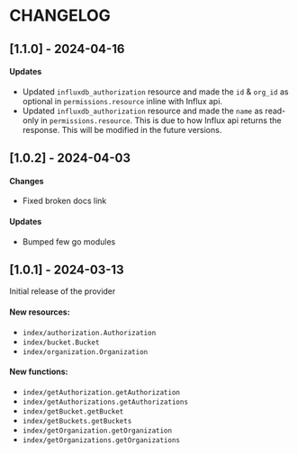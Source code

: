CHANGELOG
=========

## [1.1.0] - 2024-04-16

#### Updates
* Updated `influxdb_authorization` resource and made the `id` & `org_id` as optional in `permissions.resource` inline with Influx api.
* Updated `influxdb_authorization` resource and made the `name` as read-only in `permissions.resource`. This is due to how Influx api returns the response. This will be modified in the future versions.

## [1.0.2] - 2024-04-03

#### Changes

- Fixed broken docs link

#### Updates

- Bumped few go modules

## [1.0.1] - 2024-03-13

Initial release of the provider

#### New resources:

- `index/authorization.Authorization`
- `index/bucket.Bucket`
- `index/organization.Organization`

#### New functions:

- `index/getAuthorization.getAuthorization`
- `index/getAuthorizations.getAuthorizations`
- `index/getBucket.getBucket`
- `index/getBuckets.getBuckets`
- `index/getOrganization.getOrganization`
- `index/getOrganizations.getOrganizations`
